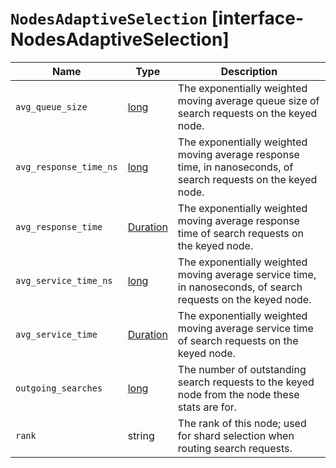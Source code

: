 # `NodesAdaptiveSelection` [interface-NodesAdaptiveSelection]

| Name | Type | Description |
| - | - | - |
| `avg_queue_size` | [long](./long.md) | The exponentially weighted moving average queue size of search requests on the keyed node. |
| `avg_response_time_ns` | [long](./long.md) | The exponentially weighted moving average response time, in nanoseconds, of search requests on the keyed node. |
| `avg_response_time` | [Duration](./Duration.md) | The exponentially weighted moving average response time of search requests on the keyed node. |
| `avg_service_time_ns` | [long](./long.md) | The exponentially weighted moving average service time, in nanoseconds, of search requests on the keyed node. |
| `avg_service_time` | [Duration](./Duration.md) | The exponentially weighted moving average service time of search requests on the keyed node. |
| `outgoing_searches` | [long](./long.md) | The number of outstanding search requests to the keyed node from the node these stats are for. |
| `rank` | string | The rank of this node; used for shard selection when routing search requests. |
